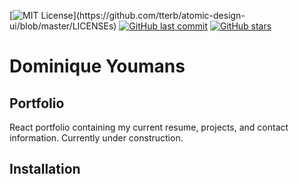[![MIT License](https://img.shields.io/apm/l/atomic-design-ui.svg?)](https://github.com/tterb/atomic-design-ui/blob/master/LICENSEs)
[![GitHub last commit](https://img.shields.io/github/last-commit/google/skia.svg?style=flat)](https://github.com/21-Coding/ReactPortfolio/commits/master)
[![GitHub stars](https://img.shields.io/github/stars/badges/shields.svg?style=social&label=Stars&style=flat)]()
# Dominique Youmans
## Portfolio
React portfolio containing my current resume, projects, and contact information. Currently under construction.
## Installation